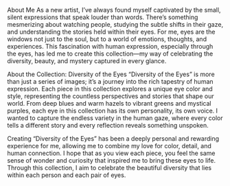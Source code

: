 About Me
As a new artist, I’ve always found myself captivated by the small, silent expressions that speak louder than words. There’s something mesmerizing about watching people, studying the subtle shifts in their gaze, and understanding the stories held within their eyes. For me, eyes are the windows not just to the soul, but to a world of emotions, thoughts, and experiences. This fascination with human expression, especially through the eyes, has led me to create this collection—my way of celebrating the diversity, beauty, and mystery captured in every glance.

About the Collection: Diversity of the Eyes
“Diversity of the Eyes” is more than just a series of images; it’s a journey into the rich tapestry of human expression. Each piece in this collection explores a unique eye color and style, representing the countless perspectives and stories that shape our world. From deep blues and warm hazels to vibrant greens and mystical purples, each eye in this collection has its own personality, its own voice. I wanted to capture the endless variety in the human gaze, where every color tells a different story and every reflection reveals something unspoken.

Creating “Diversity of the Eyes” has been a deeply personal and rewarding experience for me, allowing me to combine my love for color, detail, and human connection. I hope that as you view each piece, you feel the same sense of wonder and curiosity that inspired me to bring these eyes to life. Through this collection, I aim to celebrate the beautiful diversity that lies within each person and each pair of eyes.
